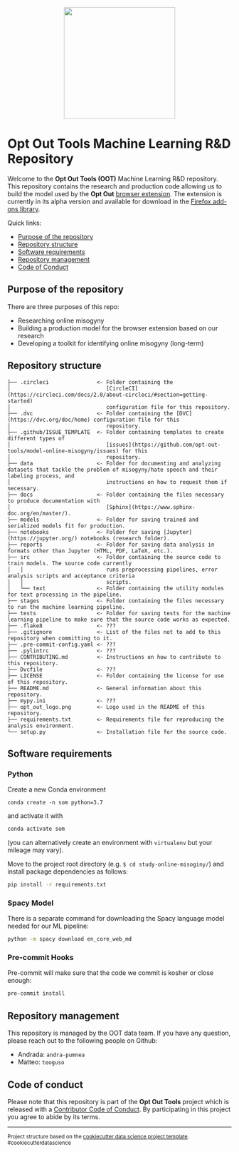 <p align="center"> <img width="250" height="250" src="opt_out_logo.png"> </p>

# Opt Out Tools Machine Learning R&D Repository

Welcome to the **Opt Out Tools (OOT)** Machine Learning R&D repository. This
repository contains the research and production code allowing us to build the
model used by the **Opt Out** [browser extension](https://github.com/opt-out-tools/opt-out).
The extension is currently in its alpha version and available for download in the
[Firefox add-ons library](https://addons.mozilla.org/en-US/firefox/addon/opt-out-tools/).

Quick links:

- [Purpose of the repository](#Purpose-of-the-repository)
- [Repository structure](#Repository-structure)
- [Software requirements](#Software-requirements)
- [Repository management](#Repository-management)
- [Code of Conduct](#Code-of-Conduct)

## Purpose of the repository

There are three purposes of this repo:

- Researching online misogyny
- Building a production model for the browser extension based on our research
- Developing a toolkit for identifying online misogyny (long-term)

## Repository structure

    ├── .circleci               <- Folder containing the
    │                              [CircleCI](https://circleci.com/docs/2.0/about-circleci/#section=getting-started)
    │                              configuration file for this repository.
    ├── .dvc                    <- Folder containing the [DVC](https://dvc.org/doc/home) configuration file for this
    │                              repository.
    ├── .github/ISSUE_TEMPLATE  <- Folder containing templates to create different types of
    │                              [issues](https://github.com/opt-out-tools/model-online-misogyny/issues) for this
    │                              repository.
    ├── data                    <- Folder for documenting and analyzing datasets that tackle the problem of misogyny/hate speech and their labeling process, and
    │                              instructions on how to request them if necessary.
    ├── docs                    <- Folder containing the files necessary to produce documentation with
    │                              [Sphinx](https://www.sphinx-doc.org/en/master/).
    ├── models                  <- Folder for saving trained and serialized models fit for production.
    ├── notebooks               <- Folder for saving [Jupyter](https://jupyter.org/) notebooks (research folder).
    ├── reports                 <- Folder for saving data analysis in formats other than Jupyter (HTML, PDF, LaTeX, etc.).
    ├── src                     <- Folder containing the source code to train models. The source code currently
    │   │                          runs preprocessing pipelines, error analysis scripts and acceptance criteria
    │   │                          scripts.
    │   └── text                <- Folder containing the utility modules for text processing in the pipeline.
    ├── stages                  <- Folder containing the files necessary to run the machine learning pipeline.
    ├── tests                   <- Folder for saving tests for the machine learning pipeline to make sure that the source code works as expected.
    ├── .flake8                 <- ???
    ├── .gitignore              <- List of the files not to add to this repository when committing to it.
    ├── .pre-commit-config.yaml <- ???
    ├── .pylintrc               <- ???
    ├── CONTRIBUTING.md         <- Instructions on how to contribute to this repository.
    ├── Dvcfile                 <- ???
    ├── LICENSE                 <- Folder containing the license for use of this repository.
    ├── README.md               <- General information about this repository.
    ├── mypy.ini                <- ???
    ├── opt_out_logo.png        <- Logo used in the README of this repository.
    ├── requirements.txt        <- Requirements file for reproducing the analysis environment.
    └── setup.py                <- Installation file for the source code.

## Software requirements

### Python

Create a new Conda environment

```
conda create -n som python=3.7
```

and activate it with

```bash
conda activate som
```

(you can alternatively create an environment with `virtualenv`
but your mileage may vary).

Move to the project root directory (e.g. `$ cd study-online-misoginy/`)
and install package dependencies as follows:
```bash
pip install -r requirements.txt
```

### Spacy Model

There is a separate command for downloading the Spacy language model
needed for our ML pipeline:
```bash
python -m spacy download en_core_web_md
```

### Pre-commit Hooks

Pre-commit will make sure that the code we commit is
kosher or close enough:
```bash
pre-commit install
```

## Repository management

This repository is managed by the OOT data team. If you have any question,
please reach out to the following people on Github:

- Andrada: `andra-pumnea`
- Matteo: `teoguso`

## Code of conduct

Please note that this repository is part of the **Opt Out Tools** project which is released with a
[Contributor Code of Conduct](https://github.com/malteserteresa/opt-out/blob/master/CODE_OF_CONDUCT.md).
By participating in this project you agree to abide by its terms.

--------

<p><small>Project structure based on the <a target="_blank" href="https://drivendata.github.io/cookiecutter-data-science/">cookiecutter data science project template</a>. #cookiecutterdatascience</small></p>
